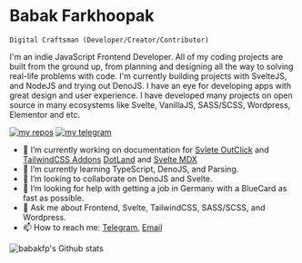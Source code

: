 # Babak Farkhoopak

`Digital Craftsman (Developer/Creator/Contributor)`

I'm an indie JavaScript Frontend Developer. All of my coding projects are built from the ground up, from planning and designing all the way to solving real-life problems with code. I'm currently building projects with SvelteJS, and NodeJS and trying out DenoJS. I have an eye for developing apps with great design and user experience. I have developed many projects on open source in many ecosystems like Svelte, VanillaJS, SASS/SCSS, Wordpress, Elementor and etc.

[![my repos][15]](https://github.com/babakfp?tab=repositories&q=&type=public&language=&sort=stargazers)
[![my telegram][20]](https://t.me/babakfp)

- 🔭 I’m currently working on documentation for [Svlete OutClick](https://github.com/babakfp/svelte-outclick) and [TailwindCSS Addons](https://github.com/babakfp/tailwindcss-addons) [DotLand](https://github.com/babakfp/dotland) and [Svelte MDX](https://github.com/babakfp/svelte-mdx)
- 🌱 I’m currently learning TypeScript, DenoJS, and Parsing.
- 👯 I’m looking to collaborate on DenoJS and Svelte.
- 🤔 I’m looking for help with getting a job in Germany with a BlueCard as fast as possible.
- 💬 Ask me about Frontend, Svelte, TailwindCSS, SASS/SCSS, and Wordpress.
- 📫 How to reach me: [Telegram](https://t.me/babakfp), [Email](babak.bxf@gmail.com)

![babakfp's Github stats](https://github-readme-stats.vercel.app/api?username=babakfp&show_icons=false&theme=cobalt&hide_title=true&border_radius=8&border_color=#75EDB2)

[15]: https://custom-icon-badges.demolab.com/badge/-My%20Repos-blue?style=for-the-badge&logoColor=white&logo=repo
[20]: https://custom-icon-badges.demolab.com/badge/-Telegram-gray?style=for-the-badge&logoColor=black&logo=telegram
